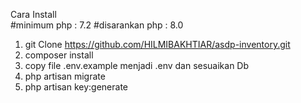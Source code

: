 Cara Install
<br>
#minimum php : 7.2
#disarankan php : 8.0
1. git Clone https://github.com/HILMIBAKHTIAR/asdp-inventory.git
2. composer install
3. copy file .env.example menjadi .env dan sesuaikan Db
4. php artisan migrate
5. php artisan key:generate

